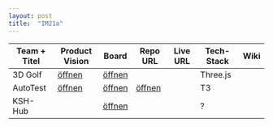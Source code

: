 ```yaml
---
layout: post
title:  "IM21a"
---
```


| Team + Titel          | Product Vision | Board        | Repo URL     | Live URL     | Tech-Stack   | Wiki         |
| --------------------- | -------------- | ------------ | ------------ | ------------ | ------------ | ------------ |
| 3D Golf               | [öffnen][11]   | [öffnen][12] |              |              | Three.js     |              |
| AutoTest              | [öffnen][21]   | [öffnen][22] | [öffnen][23] |              | T3           |              |
| KSH-Hub               |                | [öffnen][32] |              |              | ?            |              |

[11]: doc/Product%20Vision%20-%203D%20Golf.pdf
[12]: https://trello.com/b/CBqyRy9k/team-1-3d-golf

[21]: doc/Product%20Vision%20-%20AutoTest.png
[22]: https://trello.com/b/fJ3bGgUa/team-2-autotest
[23]: https://github.com/FujiwaraChoki/autotest

[31]: doc/Product%20Vision%20-%20KSH-Hub.pdf
[32]: https://trello.com/b/hU66S8Hi/team-3-ksh-hub
